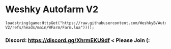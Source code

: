 # Weshky Autofarm V2
```
loadstring(game:HttpGet("https://raw.githubusercontent.com/WeshkyB/Autofarm-V2/refs/heads/main/WFarm/Farm.lua"))();
```
### Discord: https://discord.gg/XhrmEKU9df < Please Join (:
